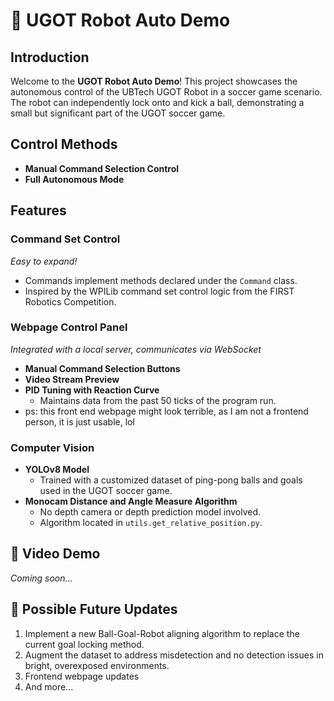 # 🤖 UGOT Robot Auto Demo

## Introduction
Welcome to the **UGOT Robot Auto Demo**! This project showcases the autonomous control of the UBTech UGOT Robot in a soccer game scenario. The robot can independently lock onto and kick a ball, demonstrating a small but significant part of the UGOT soccer game.

## Control Methods
- **Manual Command Selection Control**
- **Full Autonomous Mode**

## Features
### Command Set Control
*Easy to expand!*
- Commands implement methods declared under the `Command` class.
- Inspired by the WPILib command set control logic from the FIRST Robotics Competition.

### Webpage Control Panel
*Integrated with a local server, communicates via WebSocket*
- **Manual Command Selection Buttons**
- **Video Stream Preview**
- **PID Tuning with Reaction Curve**
  - Maintains data from the past 50 ticks of the program run.
- ps: this front end webpage might look terrible, as I am not a frontend person, it is just usable, lol

### Computer Vision
- **YOLOv8 Model**
  - Trained with a customized dataset of ping-pong balls and goals used in the UGOT soccer game.
- **Monocam Distance and Angle Measure Algorithm**
  - No depth camera or depth prediction model involved.
  - Algorithm located in `utils.get_relative_position.py`.

## 🎥 Video Demo
*Coming soon...*

## 🌟 Possible Future Updates
1. Implement a new Ball-Goal-Robot aligning algorithm to replace the current goal locking method.
2. Augment the dataset to address misdetection and no detection issues in bright, overexposed environments.
3. Frontend webpage updates
4. And more...
